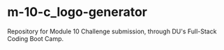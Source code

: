 # m-10-c_logo-generator
Repository for Module 10 Challenge submission, through DU's Full-Stack Coding Boot Camp.
